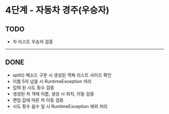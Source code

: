 # 4단계 - 자동차 경주(우승자)

## TODO

- 차 리스트 우승자 검증

---

## DONE

- split() 메소드 구분 시 생성된 객체 리스트 사이즈 확인
- 이름 5자 넘을 시 RuntimeException 처리
- 입력 된 시도 횟수 검증
- 생성된 차 객체 이름, 생성 시 위치, 이동 검증
- 랜덤 값에 따른 차 이동 검증
- 시도 횟수 음수 일 시 RuntimeException 예외 처리